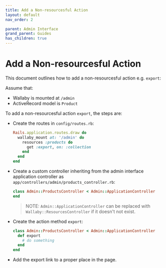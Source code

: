 ```yaml
---
title: Add a Non-resourcesful Action
layout: default
nav_order: 2

parent: Admin Interface
grand_parent: Guides
has_children: true
---
```


# Add a Non-resourcesful Action

This document outlines how to add a non-resourcesful action e.g. `export`:

Assume that:

- Wallaby is mounted at `/admin`
- ActiveRecord model is `Product`

To add a non-resourcesful action `export`, the steps are:

- Create the routes in `config/routes.rb`:

  ```ruby
  Rails.application.routes.draw do
    wallaby_mount at: '/admin' do
      resources :products do
        get :export, on: :collection
      end
    end
  end
  ```

- Create a custom controller inheriting from the admin interface application controller as `app/controllers/admin/products_controller.rb`:

  ```ruby
  class Admin::ProductsController < Admin::ApplicationController
  end
  ```

  > NOTE: `Admin::ApplicationController` can be replaced with `Wallaby::ResourcesController` if it doesn't not exist.

- Create the action method `export`:

  ```ruby
  class Admin::ProductsController < Admin::ApplicationController
    def export
      # do something
    end
  end
  ```

- Add the export link to a proper place in the page.
